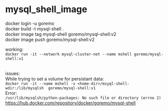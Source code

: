 # mysql_shell_image
docker login -u goremo<br>
docker build -t mysql-shell .<br>
docker image tag mysql-shell goremo/mysql-shell:v2<br>
docker image push goremo/mysql-shell:v2<br>

working:<br>
```docker run -it --network mysql-cluster-net --name mshell goremo/mysql-shell:v1```

<br>issues:<br>
While trying to set a volume for persistant data:<br>
```docker run -it --name mshell -v <home-dir>/msyql-shell-wdir:/lib/mysqlsh  goremo/mysql-shell:v1```
<br>Error:<br>
```/usr/lib/mysqlsh/python-packages: No such file or directory (errno 2)```
<br> 
https://hub.docker.com/repository/docker/goremo/mysql-shell